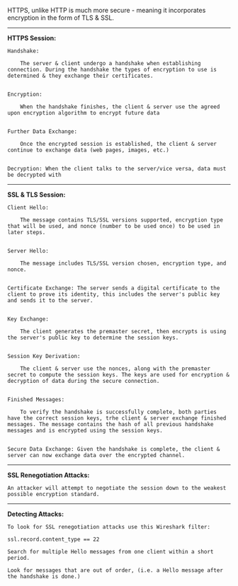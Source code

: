 

HTTPS, unlike HTTP is much more secure - meaning it incorporates encryption in the form of TLS & SSL. 

-----------------------------------------


**HTTPS Session:** 

	Handshake:

		The server & client undergo a handshake when establishing connection. During the handshake the types of encryption to use is determined & they exchange their certificates. 


	Encryption: 
		
		When the handshake finishes, the client & server use the agreed upon encryption algorithm to encrypt future data


	Further Data Exchange: 
		
		Once the encrypted session is established, the client & server continue to exchange data (web pages, images, etc.)


	Decryption: When the client talks to the server/vice versa, data must be decrypted with 

-----------------------------------------

**SSL & TLS Session:** 

	Client Hello: 
	
		The message contains TLS/SSL versions supported, encryption type that will be used, and nonce (number to be used once) to be used in later steps. 


	Server Hello: 
	
		The message includes TLS/SSL version chosen, encryption type, and nonce.

	
	Certificate Exchange: The server sends a digital certificate to the client to prove its identity, this includes the server's public key and sends it to the server. 


	Key Exchange: 

		The client generates the premaster secret, then encrypts is using the server's public key to determine the session keys. 


	Session Key Derivation: 
	
		The client & server use the nonces, along with the premaster secret to compute the session keys. The keys are used for encryption & decryption of data during the secure connection. 


	Finished Messages: 
	
		To verify the handshake is successfully complete, both parties have the correct session keys, trhe client & server exchange finished messages. The message contains the hash of all previous handshake messages and is encrypted using the session keys. 


	Secure Data Exchange: Given the handshake is complete, the client & server can now exchange data over the encrypted channel. 

-----------------------------------------

**SSL Renegotiation Attacks:** 

	An attacker will attempt to negotiate the session down to the weakest possible encryption standard. 

-----------------------------------------


**Detecting Attacks:** 

	To look for SSL renegotiation attacks use this Wireshark filter: 

	ssl.record.content_type == 22

	Search for multiple Hello messages from one client within a short period. 

	Look for messages that are out of order, (i.e. a Hello message after the handshake is done.) 
